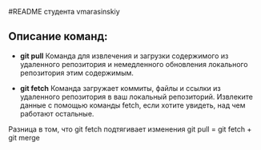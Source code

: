 #README студента vmarasinskiy

## Описание команд:
 * **git pull**
Команда для извлечения и загрузки содержимого из удаленного репозитория и немедленного обновления локального репозитория этим содержимым.

 * **git fetch**
Команда загружает коммиты, файлы и ссылки из удаленного репозитория в ваш локальный репозиторий. Извлеките данные с помощью команды fetch, если хотите увидеть, над чем работают остальные.

Разница в том, что git fetch подтягивает изменения 
git pull = git fetch + git merge